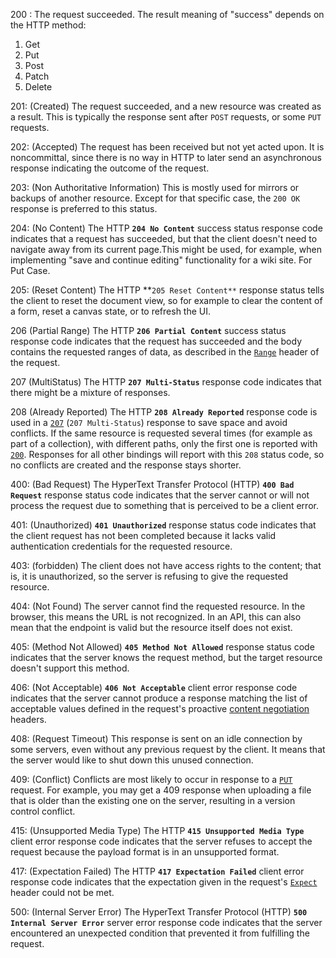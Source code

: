 200 : The request succeeded. The result meaning of "success" depends on the HTTP method:

1. Get
2. Put
3. Post
4. Patch
5. Delete

201:  (Created)  The request succeeded, and a new resource was created as a result. This is typically the response sent after `POST` requests, or some `PUT` requests.

202: (Accepted) The request has been received but not yet acted upon. It is noncommittal, since there is no way in HTTP to later send an asynchronous response indicating the outcome of the request.

203: (Non Authoritative Information) This is mostly used for mirrors or backups of another resource. Except for that specific case, the `200 OK` response is preferred to this status.

204: (No Content) The HTTP **`204 No Content`** success status response code indicates that a request has succeeded, but that the client doesn't need to navigate away from its current page.This might be used, for example, when implementing "save and continue editing" functionality for a wiki site. For Put Case.

205: (Reset Content) The HTTP **`205 Reset Content**` response status tells the client to reset the document view, so for example to clear the content of a form, reset a canvas state, or to refresh the UI.

206 (Partial Range) The HTTP **`206 Partial Content`** success status response code indicates that the request has succeeded and the body contains the requested ranges of data, as described in the [`Range`](https://developer.mozilla.org/en-US/docs/Web/HTTP/Headers/Range) header of the request.

207 (MultiStatus) The HTTP **`207 Multi-Status`** response code indicates that there might be a mixture of responses.

208 (Already Reported) The HTTP **`208 Already Reported`** response code is used in a [`207`](https://developer.mozilla.org/en-US/docs/Web/HTTP/Status/207) (`207 Multi-Status`) response to save space and avoid conflicts. If the same resource is requested several times (for example as part of a collection), with different paths, only the first one is reported with [`200`](https://developer.mozilla.org/en-US/docs/Web/HTTP/Status/200). Responses for all other bindings will report with this `208` status code, so no conflicts are created and the response stays shorter.

400: (Bad Request) The HyperText Transfer Protocol (HTTP) **`400 Bad Request`** response status code indicates that the server cannot or will not process the request due to something that is perceived to be a client error.

401: (Unauthorized) **`401 Unauthorized`** response status code indicates that the client request has not been completed because it lacks valid authentication credentials for the requested resource.

403: (forbidden) The client does not have access rights to the content; that is, it is unauthorized, so the server is refusing to give the requested resource.

404: (Not Found) The server cannot find the requested resource. In the browser, this means the URL is not recognized. In an API, this can also mean that the endpoint is valid but the resource itself does not exist.

405: (Method Not Allowed) **`405 Method Not Allowed`** response status code indicates that the server knows the request method, but the target resource doesn't support this method.

406: (Not Acceptable) **`406 Not Acceptable`** client error response code indicates that the server cannot produce a response matching the list of acceptable values defined in the request's proactive [content negotiation](https://developer.mozilla.org/en-US/docs/Web/HTTP/Content_negotiation) headers.

408: (Request Timeout) This response is sent on an idle connection by some servers, even without any previous request by the client. It means that the server would like to shut down this unused connection.

409: (Conflict) Conflicts are most likely to occur in response to a [`PUT`](https://developer.mozilla.org/en-US/docs/Web/HTTP/Methods/PUT) request. For example, you may get a 409 response when uploading a file that is older than the existing one on the server, resulting in a version control conflict.

415: (Unsupported Media Type) The HTTP **`415 Unsupported Media Type`** client error response code indicates that the server refuses to accept the request because the payload format is in an unsupported format.

417: (Expectation Failed) The HTTP **`417 Expectation Failed`** client error response code indicates that the expectation given in the request's [`Expect`](https://developer.mozilla.org/en-US/docs/Web/HTTP/Headers/Expect) header could not be met.

500: (Internal Server Error) The HyperText Transfer Protocol (HTTP) **`500 Internal Server Error`** server error response code indicates that the server encountered an unexpected condition that prevented it from fulfilling the request.
